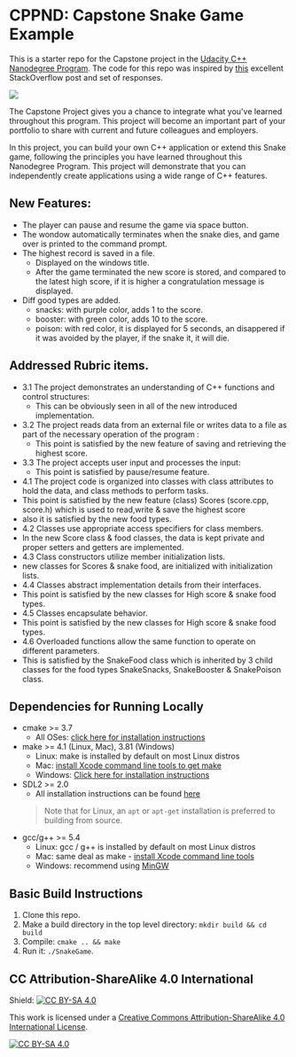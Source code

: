 # CPPND: Capstone Snake Game Example

This is a starter repo for the Capstone project in the [Udacity C++ Nanodegree Program](https://www.udacity.com/course/c-plus-plus-nanodegree--nd213). The code for this repo was inspired by [this](https://codereview.stackexchange.com/questions/212296/snake-game-in-c-with-sdl) excellent StackOverflow post and set of responses.

<img src="snake_game.gif"/>

The Capstone Project gives you a chance to integrate what you've learned throughout this program. This project will become an important part of your portfolio to share with current and future colleagues and employers.

In this project, you can build your own C++ application or extend this Snake game, following the principles you have learned throughout this Nanodegree Program. This project will demonstrate that you can independently create applications using a wide range of C++ features.

## New Features:
* The player can pause and resume the game via space button.
* The wondow automatically terminates when the snake dies, and game over is printed to the command prompt.  
* The highest record is saved in a file. 
  * Displayed on the windows title.
  * After the game terminated the new score is stored, and compared to the latest high score, if it is higher a congratulation message is displayed. 
* Diff good types are added. 
  * snacks: with purple color, adds 1 to the score. 
  * booster: with green color, adds 10 to the score.
  * poison: with red color, it is displayed for 5 seconds, an disappered if it was avoided by the player,
            if the snake it, it will die.

## Addressed Rubric items. 
* 3.1 The project demonstrates an understanding of C++ functions and control structures:
  * This can be obviously seen in all of the new introduced implementation. 
* 3.2 The project reads data from an external file or writes data to a file as part of the necessary operation of the program :
  * This point is satisfied by the new feature of saving and retrieving the highest score.
* 3.3 The project accepts user input and processes the input:
  * This point is satisfied by pause/resume feature. 
* 4.1 The project code is organized into classes with class attributes to hold the data, and class methods to perform tasks.
 * This point is satisfied by the new feature (class) Scores (score.cpp, score.h) which is used to read,write & save the highest score
 * also it is satisfied by the new food types.
* 4.2 Classes use appropriate access specifiers for class members.
 * In the new Score class & food classes, the data is kept private and proper setters and getters are implemented. 
* 4.3 Class constructors utilize member initialization lists. 
 * new classes for Scores & snake food, are initialized with initialization lists.
* 4.4 Classes abstract implementation details from their interfaces.
 * This point is satisfied by the new classes for High score & snake food types.
* 4.5 Classes encapsulate behavior.
 * This point is satisfied by the new classes for High score & snake food types.
* 4.6 Overloaded functions allow the same function to operate on different parameters.
 * This is satisfied by the SnakeFood class which is inherited by 3 child classes for the food types 
   SnakeSnacks, SnakeBooster & SnakePoison class.



## Dependencies for Running Locally
* cmake >= 3.7
  * All OSes: [click here for installation instructions](https://cmake.org/install/)
* make >= 4.1 (Linux, Mac), 3.81 (Windows)
  * Linux: make is installed by default on most Linux distros
  * Mac: [install Xcode command line tools to get make](https://developer.apple.com/xcode/features/)
  * Windows: [Click here for installation instructions](http://gnuwin32.sourceforge.net/packages/make.htm)
* SDL2 >= 2.0
  * All installation instructions can be found [here](https://wiki.libsdl.org/Installation)
  >Note that for Linux, an `apt` or `apt-get` installation is preferred to building from source. 
* gcc/g++ >= 5.4
  * Linux: gcc / g++ is installed by default on most Linux distros
  * Mac: same deal as make - [install Xcode command line tools](https://developer.apple.com/xcode/features/)
  * Windows: recommend using [MinGW](http://www.mingw.org/)

## Basic Build Instructions

1. Clone this repo.
2. Make a build directory in the top level directory: `mkdir build && cd build`
3. Compile: `cmake .. && make`
4. Run it: `./SnakeGame`.


## CC Attribution-ShareAlike 4.0 International


Shield: [![CC BY-SA 4.0][cc-by-sa-shield]][cc-by-sa]

This work is licensed under a
[Creative Commons Attribution-ShareAlike 4.0 International License][cc-by-sa].

[![CC BY-SA 4.0][cc-by-sa-image]][cc-by-sa]

[cc-by-sa]: http://creativecommons.org/licenses/by-sa/4.0/
[cc-by-sa-image]: https://licensebuttons.net/l/by-sa/4.0/88x31.png
[cc-by-sa-shield]: https://img.shields.io/badge/License-CC%20BY--SA%204.0-lightgrey.svg
